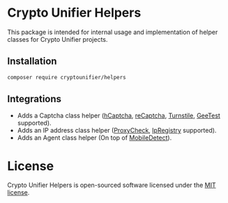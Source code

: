 # Crypto Unifier Helpers

This package is intended for internal usage and implementation of helper classes for Crypto Unifier projects.

## Installation

```sh
composer require cryptounifier/helpers
```

## Integrations

- Adds a Captcha class helper ([hCaptcha](https://www.hcaptcha.com/), [reCaptcha](https://developers.google.com/recaptcha?hl=pt-br), [Turnstile](https://www.cloudflare.com/pt-br/products/turnstile/), [GeeTest](https://www.geetest.com/en/) supported).
- Adds an IP address class helper ([ProxyCheck](https://proxycheck.io/), [IpRegistry](https://ipregistry.co/) supported).
- Adds an Agent class helper (On top of [MobileDetect](https://github.com/serbanghita/Mobile-Detect)).


# License

Crypto Unifier Helpers is open-sourced software licensed under the [MIT license](LICENSE).
